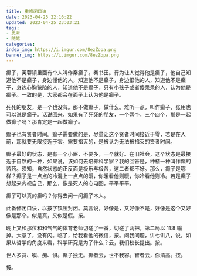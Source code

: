 ```yaml
---
title: 重修闭口诀
date: 2023-04-25 22:16:22
updated: 2023-04-25 23:03:21
tags:
- 思考
- 随笔
categories:
index_img: https://i.imgur.com/8ezZopa.png
banner_img: https://i.imgur.com/8ezZopa.png
---
```


癫子，芙蓉镇里面有个人叫作秦癫子。秦书田。行为让人觉得他是癫子，他自己知道他不是癫子，身边懂他的人，知道他不是癫子，身边恨他的人，知道他不是癫子，身边心胸狭隘的人，知道他不是癫子，只有小孩子或者傻呆呆的人，认为他是癫子。一致的是，大家都会在面子上认为他是癫子。

死死的朋友，是一个也没有。那不做癫子，做什么。难听一点，叫作癫子，张用也可以说是癫子。话说回来，如果有了死死的朋友，一个两个，三个四个，那是一起做癫子吗？那肯定是一起做癫子。

癫子也有贤者时间。癫子需要做的是，尽量让这个贤者时间接近于零，若是在人前，那就要无限接近于零。需要掐灭的，是被认为无法被掐灭的贤者时间。

癫子最好的状态，是有一个小厮，不要多，一个就好。在旧社会，这个状态是最接近于自然的一种，如果说，该如何去培养科学家？我的回答是，种植一种叫作癫的苦药。须知，自然状态的正反面是极乐与极苦，这二者都不好。那么，癫子是哪样？癫子是一点点的冷混上一点点的暖，你暖看他则暖，你冷看他则冷。若是癫子想起来内视自己，那么，像是死人的心电图，平平平平。

癫子可以真的癫吗？你得去问一问癫子本人。

此番修闭口诀，以按字镇压封闭。莫言说，好像是，又好像不是，好像是这个又好像是那个。似是真，又似是假。按。

晚上又和那位和和气气的体育老师切磋了一番，切磋了两把，第二局以 11:8 输掉。大意了，没有闪。临了，给我看他的微信，按。问我问题，讲七讲八，说，如果从哲学的角度来看，科学研究是为了什么？云，我们校长提出。按。

世人多贪、嗔、痴、惧。癫子独无。癫者云，世不我容。智者云，你清高。按。

按。

